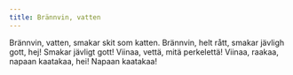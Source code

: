 ```yaml
---
title: Brännvin, vatten
---
```


Brännvin, vatten,
smakar skit som katten.
Brännvin, helt rått, smakar
jävligh gott, hej!
Smakar jävligt gott!
Viinaa, vettä, mitä perkelettä!
Viinaa, raakaa, napaan 
kaatakaa, hei!
Napaan kaatakaa!
